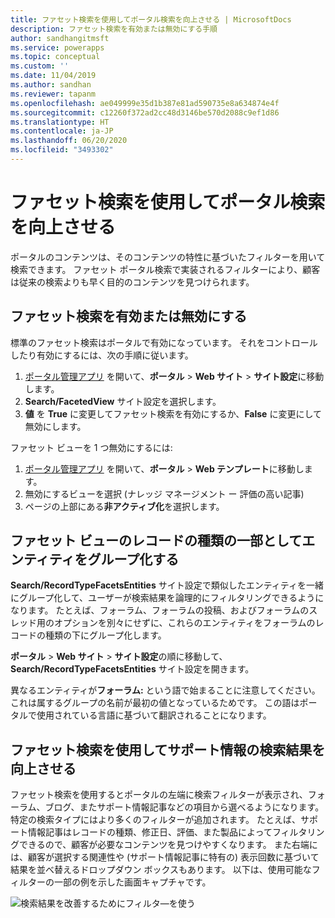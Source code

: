 ```yaml
---
title: ファセット検索を使用してポータル検索を向上させる | MicrosoftDocs
description: ファセット検索を有効または無効にする手順
author: sandhangitmsft
ms.service: powerapps
ms.topic: conceptual
ms.custom: ''
ms.date: 11/04/2019
ms.author: sandhan
ms.reviewer: tapanm
ms.openlocfilehash: ae049999e35d1b387e81ad590735e8a634874e4f
ms.sourcegitcommit: c12260f372ad2cc48d3146be570d2088c9ef1d86
ms.translationtype: HT
ms.contentlocale: ja-JP
ms.lasthandoff: 06/20/2020
ms.locfileid: "3493302"
---
```

# <a name="use-faceted-search-to-improve-portal-search"></a>ファセット検索を使用してポータル検索を向上させる

ポータルのコンテンツは、そのコンテンツの特性に基づいたフィルターを用いて検索できます。 ファセット ポータル検索で実装されるフィルターにより、顧客は従来の検索よりも早く目的のコンテンツを見つけられます。

## <a name="enable-or-disable-faceted-search"></a>ファセット検索を有効または無効にする

標準のファセット検索はポータルで有効になっています。 それをコントロールしたり有効にするには、次の手順に従います。

1. [ポータル管理アプリ](configure-portal.md) を開いて、**ポータル** &gt; **Web サイト** &gt; **サイト設定**に移動します。
2. **Search/FacetedView** サイト設定を選択します。 
3. **値** を **True** に変更してファセット検索を有効にするか、**False** に変更にして無効にします。

ファセット ビューを 1 つ無効にするには:

1. [ポータル管理アプリ](configure-portal.md) を開いて、**ポータル** &gt; **Web テンプレート**に移動します。
2. 無効にするビューを選択 (ナレッジ マネージメント ー 評価の高い記事)
3. ページの上部にある**非アクティブ化**を選択します。

## <a name="group-entities-as-part-of-a-record-type-for-faceted-view"></a>ファセット ビューのレコードの種類の一部としてエンティティをグループ化する

**Search/RecordTypeFacetsEntities** サイト設定で類似したエンティティを一緒にグループ化して、ユーザーが検索結果を論理的にフィルタリングできるようになります。 たとえば、フォーラム、フォーラムの投稿、およびフォーラムのスレッド用のオプションを別々にせずに、これらのエンティティをフォーラムのレコードの種類の下にグループ化します。

**ポータル** &gt; **Web サイト** &gt; **サイト設定**の順に移動して、**Search/RecordTypeFacetsEntities** サイト設定を開きます。 

異なるエンティティが**フォーラム:** という語で始まることに注意してください。 これは属するグループの名前が最初の値となっているためです。 この語はポータルで使用されている言語に基づいて翻訳されることになります。

## <a name="use-faceted-search-to-improve-knowledge-search-results"></a>ファセット検索を使用してサポート情報の検索結果を向上させる

ファセット検索を使用するとポータルの左端に検索フィルターが表示され、フォーラム、ブログ、またサポート情報記事などの項目から選べるようになります。 特定の検索タイプにはより多くのフィルターが追加されます。 たとえば、サポート情報記事はレコードの種類、修正日、評価、また製品によってフィルタリングできるので、顧客が必要なコンテンツを見つけやすくなります。 また右端には、顧客が選択する関連性や (サポート情報記事に特有の) 表示回数に基づいて結果を並べ替えるドロップダウン ボックスもあります。 以下は、使用可能なフィルターの一部の例を示した画面キャプチャです。

![検索結果を改善するためにフィルタ―を使う](../media/faceted-search-filter.png "検索結果を改善するためにフィルタ―を使う")
